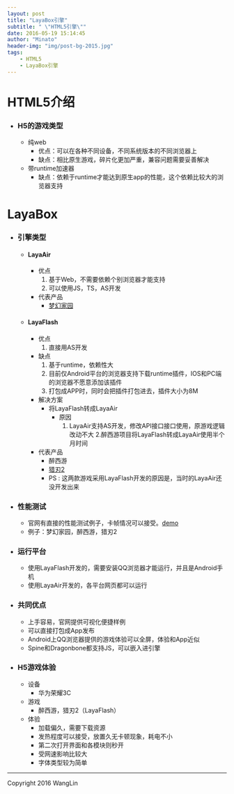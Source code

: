 ```yaml
---
layout: post
title: "LayaBox引擎"
subtitle: " \"HTML5引擎\""
date: 2016-05-19 15:14:45
author: "Minato"
header-img: "img/post-bg-2015.jpg"
tags:
    - HTML5
    - LayaBox引擎
---
```


# HTML5介绍

* ### H5的游戏类型
    * 纯web
        + 优点：可以在各种不同设备，不同系统版本的不同浏览器上
        + 缺点：相比原生游戏，碎片化更加严重，兼容问题需要妥善解决
    * 带runtime加速器
        + 缺点：依赖于runtime才能达到原生app的性能，这个依赖比较大的浏览器支持
        
# LayaBox

* ### 引擎类型
    * #### LayaAir
        * 优点
            1. 基于Web，不需要依赖个别浏览器才能支持
            2. 可以使用JS，TS，AS开发
        * 代表产品
            * [梦幻家园][url1]
            
    * #### LayaFlash
        * 优点
            1. 直接用AS开发
        * 缺点
            1. 基于runtime，依赖性大
            2. 目前仅Android平台的浏览器支持下载runtime插件，IOS和PC端的浏览器不愿意添加该插件
            3. 打包成APP时，同时会把插件打包进去，插件大小为8M
        * 解决方案
            * 将LayaFlash转成LayaAir
                * 原因
                    1. LayaAir支持AS开发，修改API接口接口使用，原游戏逻辑改动不大
                    2.醉西游项目将LayaFlash转成LayaAir使用半个月时间
        * 代表产品
            * 醉西游
            * [猎刃2][url2]
            * PS : 这两款游戏采用LayaFlash开发的原因是，当时的LayaAir还没开发出来

* ### 性能测试
    * 官网有直接的性能测试例子，卡帧情况可以接受。[demo][url3] 
    * 例子：梦幻家园，醉西游，猎刃2
    
* ### 运行平台
    * 使用LayaFlash开发的，需要安装QQ浏览器才能运行，并且是Android手机
    * 使用LayaAir开发的，各平台网页都可以运行
    
* ### 共同优点
    - 上手容易，官网提供可视化便捷样例
    - 可以直接打包成App发布
    - Android上QQ浏览器提供的游戏体验可以全屏，体验和App近似
    - Spine和Dragonbone都支持JS，可以嵌入进引擎
    
* ### H5游戏体验
    * 设备
        - 华为荣耀3C
    * 游戏
        - 醉西游，猎刃2（LayaFlash）
    * 体验
        - 加载偏久，需要下载资源
        - 发热程度可以接受，放置久无卡顿现象，耗电不小
        - 第二次打开界面和各模块则秒开
        - 受网速影响比较大
        - 字体类型较为简单    
    
    
    
    

------

Copyright 2016 WangLin


[url1]:http://lmzy.layabox.com/
[url2]:http://lr.dawawa.com/game/share/lierenshare.html
[url3]:http://layaair.ldc.layabox.com/demo/#Sprite_DisplayImage
